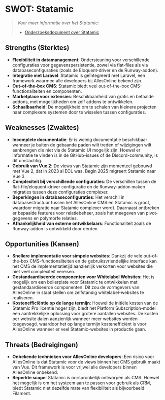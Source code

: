 # **SWOT: Statamic**

>_Voor meer informatie over het Statamic:_
> * [Onderzoeksdocument over Statamic](./OnderzoekNaarStatamicCMS.md)

## Strengths (Sterktes)

* **Flexibiliteit in datamanagement**: Ondersteuning voor verschillende configuraties voor gegevenspersistentie, zowel via flat-files als via databaseconfiguraties (zoals de Eloquent-driver en de Runway-addon).
* **Integratie met Laravel**: Statamic is geïntegreerd met Laravel, een framework waarmee alle developers bij AllesOnline bekend zijn.
* **Out-of-the-box CMS**: Statamic biedt veel out-of-the-box CMS-functionaliteiten en componenten.
* **Marketplace voor extensies**: Beschikbaarheid van gratis en betaalde addons, met mogelijkheden om zelf addons te ontwikkelen.
* **Schaalbaarheid**: De mogelijkheid om te schalen van kleinere projecten naar complexere systemen door te wisselen tussen configuraties.

## Weaknesses (Zwaktes)

* **Incomplete documentatie**: Er is weinig documentatie beschikbaar wanneer je buiten de gebaande paden wilt treden of wijzigingen wilt aanbrengen die niet via de Statamic UI mogelijk zijn. Hoewel er informatie te vinden is in de GitHub-issues of de Discord-community, is dit omslachtig.
* **Gebruik van Vue 2**: De views van Statamic zijn momenteel gebouwd met Vue 2, dat in 2023 al EOL was. Begin 2025 migreert Statamic naar Vue 3.
* **Complexiteit bij verschillende configuraties**: De verschillen tussen de flat-file/eloquent-driver configuratie en de Runway-addon maken migraties tussen deze configuraties complexer.
* **Beperkingen in databaseconfiguraties**: Het verschil in databasestructuur tussen het AllesOnline CMS en Statamic is groot, waardoor migratie naar Statamic complexer wordt. Daarnaast ontbreken er bepaalde features voor relatiebeheer, zoals het meegeven van pivot-gegevens en polymorfe relaties.
* **Afhankelijkheid van externe ontwikkelaars**: Functionaliteit zoals de Runway-addon is ontwikkeld door derden.

## Opportunities (Kansen)

* **Snellere implementatie voor simpele websites**: Dankzij de vele out-of-the-box CMS-functionaliteiten en de gebruiksvriendelijke interface kan het CMS de implementatietijd aanzienlijk verkorten voor websites die niet veel complexiteit vereisen.
* **Gestandaardiseerde componenten voor Whitelabel Websites**: Het is mogelijk om een boilerplate voor Statamic te ontwikkelen met gestandaardiseerde componenten. Dit zou de vormgevers van AllesOnline in staat stellen om zelfstandig whitelabel-websites te realiseren.
* **Kostenefficiëntie op de lange termijn**: Hoewel de initiële kosten van de Statamic Pro licentie hoger zijn, biedt het Platform Subscription-model een aantrekkelijke oplossing voor grotere aantallen websites. De kosten per website dalen aanzienlijk wanneer meer websites worden toegevoegd, waardoor het op lange termijn kostenefficiënt is voor AllesOnline wanneer er veel Statamic-websites in productie gaan.

## Threats (Bedreigingen)

* **Onbekende technieken voor AllesOnline developers**: Een risico voor AllesOnline is dat Statamic voor de views binnen het CMS gebruik maakt van Vue. Dit framework is voor vrijwel alle developers binnen AllesOnline onbekend.
* **Beperkte scope**: Statamic is oorspronkelijk ontworpen als CMS. Hoewel het mogelijk is om het systeem aan te passen voor gebruik als CRM, biedt Statamic niet dezelfde mate van flexibiliteit als bijvoorbeeld Filament.
